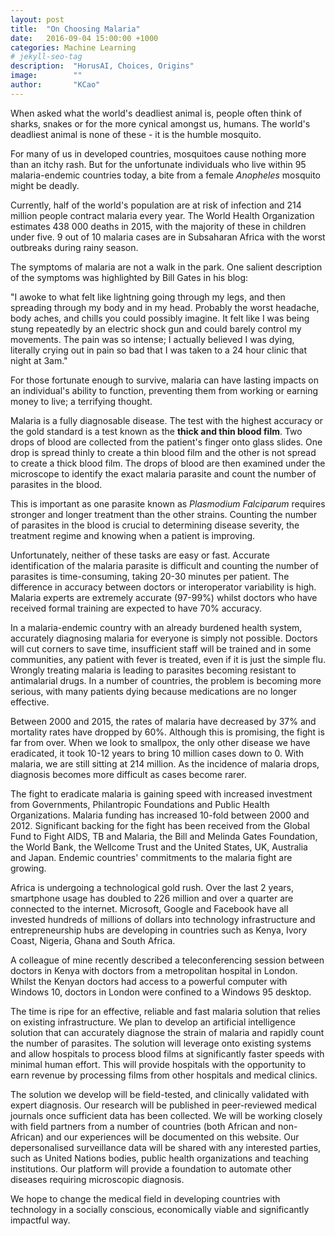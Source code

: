 ```yaml
---
layout: post
title:  "On Choosing Malaria"
date:   2016-09-04 15:00:00 +1000
categories: Machine Learning
# jekyll-seo-tag
description:  "HorusAI, Choices, Origins"
image:        ""
author:       "KCao"
---
```


When asked what the world's deadliest animal is, people often think of sharks, snakes or for the more cynical amongst us, humans. The world's deadliest animal is none of these - it is the humble mosquito.

For many of us in developed countries, mosquitoes cause nothing more than an itchy rash. But for the unfortunate individuals who live within 95 malaria-endemic countries today, a bite from a female _Anopheles_ mosquito might be deadly.

Currently, half of the world's population are at risk of infection and 214 million people contract malaria every year. The World Health Organization estimates 438 000 deaths in 2015, with the majority of these in children under five. 9 out of 10 malaria cases are in Subsaharan Africa with the worst outbreaks during rainy season.

The symptoms of malaria are not a walk in the park. One salient description of the symptoms was highlighted by Bill Gates in his blog:

"I awoke to what felt like lightning going through my legs, and then spreading through my body and in my head. Probably the worst headache, body aches, and chills you could possibly imagine. It felt like I was being stung repeatedly by an electric shock gun and could barely control my movements. The pain was so intense; I actually believed I was dying, literally crying out in pain so bad that I was taken to a 24 hour clinic that night at 3am."

For those fortunate enough to survive, malaria can have lasting impacts on an individual's ability to function, preventing them from working or earning money to live; a terrifying thought.

Malaria is a fully diagnosable disease. The test with the highest accuracy or the gold standard is a test known as the **thick and thin blood film**. Two drops of blood are collected from the patient's finger onto glass slides. One drop is spread thinly to create a thin blood film and the other is not spread to create a thick blood film. The drops of blood are then examined under the microscope to identify the exact malaria parasite and count the number of parasites in the blood.

This is important as one parasite known as _Plasmodium Falciparum_ requires stronger and longer treatment than the other strains. Counting the number of parasites in the blood is crucial to determining disease severity, the treatment regime and knowing when a patient is improving.

Unfortunately, neither of these tasks are easy or fast. Accurate identification of the malaria parasite is difficult and counting the number of parasites is time-consuming, taking  20-30 minutes per patient. The difference in accuracy between doctors or interoperator variability is high. Malaria experts are extremely accurate (97-99%) whilst  doctors who have received formal training are expected to have 70% accuracy.

In a malaria-endemic country with an already burdened health system, accurately diagnosing malaria for everyone is simply not possible. Doctors will cut corners to save time, insufficient staff will be trained and in some communities, any patient with fever is treated, even if it is just the simple flu. Wrongly treating malaria is leading to parasites becoming resistant to antimalarial drugs. In a number of countries, the problem is becoming more serious, with many patients dying because medications are no longer effective.

Between 2000 and 2015, the rates of malaria have decreased by 37% and mortality rates have dropped by 60%. Although this is promising, the fight is far from over. When we look to smallpox, the only other disease we have eradicated, it took 10-12 years to bring 10 million cases down to 0. With malaria, we are still sitting at 214 million. As the incidence of malaria drops, diagnosis becomes more difficult as cases become rarer.

The fight to eradicate malaria is gaining speed with increased investment from Governments, Philantropic Foundations and Public Health Organizations. Malaria funding has increased 10-fold between 2000 and 2012. Significant backing for the fight has been received from the Global Fund to Fight AIDS, TB and Malaria, the Bill and Melinda Gates Foundation, the World Bank, the Wellcome Trust and the United States, UK, Australia and Japan. Endemic countries' commitments to the malaria fight are growing.

Africa is undergoing a technological gold rush. Over the last 2 years, smartphone usage has doubled to 226 million and over a quarter are connected to the internet. Microsoft, Google and Facebook have all invested hundreds of millions of dollars into technology infrastructure and entrepreneurship hubs are developing in countries such as Kenya, Ivory Coast, Nigeria, Ghana and South Africa.

A colleague of mine recently described a teleconferencing session between doctors in Kenya with doctors from a metropolitan hospital in London. Whilst the Kenyan doctors had access to a powerful computer with Windows 10, doctors in London were confined to a Windows 95 desktop.

The time is ripe for an effective, reliable and fast malaria solution that relies on existing infrastructure. We plan to develop an artificial intelligence solution that can accurately diagnose the strain of malaria and rapidly count the number of parasites. The solution will leverage onto existing systems and allow hospitals to process blood films at significantly faster speeds with minimal human effort. This will provide hospitals with the opportunity to earn revenue by processing films from other hospitals and medical clinics.

The solution we develop will be field-tested, and clinically validated with expert diagnosis. Our research will be published in peer-reviewed medical journals once sufficient data has been collected. We will be working closely with field partners from a number of countries (both African and non-African) and our experiences will be documented on this website. Our depersonalised surveillance data will be shared with any interested parties, such as United Nations bodies, public health organizations and teaching institutions. Our platform will provide a foundation to automate other diseases requiring microscopic diagnosis.

We hope to change the medical field in developing countries with technology in a socially conscious, economically viable and significantly impactful way.
